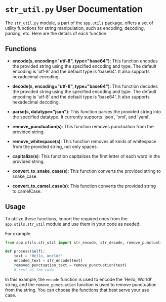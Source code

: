 # `str_util.py` User Documentation

The `str_util.py` module, a part of the `app.utils` package, offers a set of utility functions for string manipulation, such as encoding, decoding, parsing, etc. Here are the details of each function:

## Functions

- **encode(s, encoding="utf-8", type="base64")**: This function encodes the provided string using the specified encoding and type. The default encoding is 'utf-8' and the default type is 'base64'. It also supports hexadecimal encoding.

- **decode(s, encoding="utf-8", type="base64")**: This function decodes the provided string using the specified encoding and type. The default encoding is 'utf-8' and the default type is 'base64'. It also supports hexadecimal decoding.

- **parse(s, datatype="json")**: This function parses the provided string into the specified datatype. It currently supports 'json', 'xml', and 'yaml'.

- **remove_punctuation(s)**: This function removes punctuation from the provided string.

- **remove_whitespace(s)**: This function removes all kinds of whitespace from the provided string, not only spaces.

- **capitalize(s)**: This function capitalizes the first letter of each word in the provided string.

- **convert_to_snake_case(s)**: This function converts the provided string to snake_case.

- **convert_to_camel_case(s)**: This function converts the provided string to camelCase.

## Usage

To utilize these functions, import the required ones from the `app.utils.str_util` module and use them in your code as needed.

For example:

```python
from app.utils.str_util import str_encode, str_decode, remove_punctuation

def process(self):
    text = 'Hello, World!'
    encoded_text = str_encode(text)
    removed_punctuation_text = remove_punctuation(text)
    # rest of the code
```

In this example, the `encode` function is used to encode the 'Hello, World!' string, and the `remove_punctuation` function is used to remove punctuation from the string. You can choose the functions that best serve your use case.